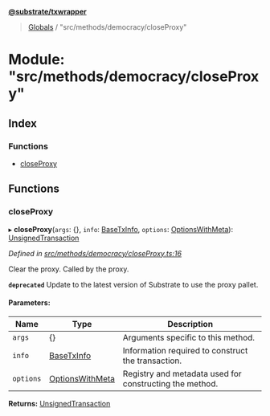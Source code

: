 **[@substrate/txwrapper](../README.md)**

> [Globals](../globals.md) / "src/methods/democracy/closeProxy"

# Module: "src/methods/democracy/closeProxy"

## Index

### Functions

* [closeProxy](_src_methods_democracy_closeproxy_.md#closeproxy)

## Functions

### closeProxy

▸ **closeProxy**(`args`: {}, `info`: [BaseTxInfo](../interfaces/_src_util_types_.basetxinfo.md), `options`: [OptionsWithMeta](../interfaces/_src_util_types_.optionswithmeta.md)): [UnsignedTransaction](../interfaces/_src_util_types_.unsignedtransaction.md)

*Defined in [src/methods/democracy/closeProxy.ts:16](https://github.com/paritytech/txwrapper/blob/2a7ffc5/src/methods/democracy/closeProxy.ts#L16)*

Clear the proxy. Called by the proxy.

**`deprecated`** Update to the latest version of Substrate to use the proxy pallet.

#### Parameters:

Name | Type | Description |
------ | ------ | ------ |
`args` | {} | Arguments specific to this method. |
`info` | [BaseTxInfo](../interfaces/_src_util_types_.basetxinfo.md) | Information required to construct the transaction. |
`options` | [OptionsWithMeta](../interfaces/_src_util_types_.optionswithmeta.md) | Registry and metadata used for constructing the method. |

**Returns:** [UnsignedTransaction](../interfaces/_src_util_types_.unsignedtransaction.md)
